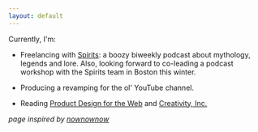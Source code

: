 ```yaml
---
layout: default
---
```


Currently, I'm:  

* Freelancing with [Spirits](https://itunes.apple.com/us/podcast/spirits-drunken-dive-into/id1080871005?mt=2): a boozy biweekly podcast about mythology, legends and lore. Also, looking forward to co-leading a podcast workshop with the Spirits team in Boston this winter.

* Producing a revamping for the ol' YouTube channel.

* Reading [Product Design for the Web](https://www.amazon.com/Product-Design-Web-Principles-Designing/dp/0321929039) and [Creativity, Inc.](https://www.amazon.com/Creativity-Inc-Overcoming-Unseen-Inspiration/dp/0812993012)


*page inspired by [nownownow](http://nownownow.com/)*
